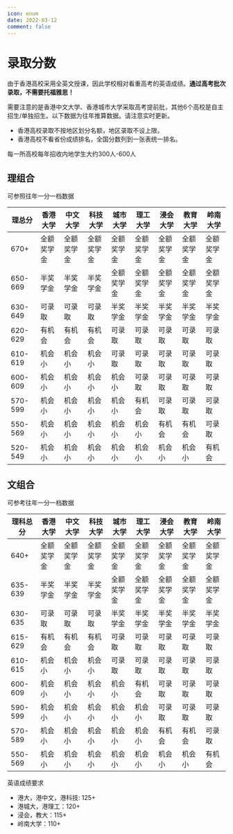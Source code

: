 ```yaml
---
icon: enum
date: 2022-03-12
comment: false 
---
```


# 录取分数

由于香港高校采用全英文授课，因此学校相对看重高考的英语成绩。**通过高考批次录取，不需要托福雅思！**

需要注意的是香港中文大学、香港城市大学采取高考提前批，其他6个高校是自主招生/单独招生。以下数据为往年推算数据。请注意实时更新。

- 香港高校录取不按地区划分名额，地区录取不设上限。
- 香港高校不看省份成绩排名，全国分数列到一张表统一排名。

每一所高校每年招收内地学生大约300人-600人

## 理组合

可参照往年一分一档数据

| 理总分  | 香港大学   | 中文大学   | 科技大学   | 城市大学   | 理工大学   | 浸会大学   | 教育大学   | 岭南大学   |
| ------- | ---------- | ---------- | ---------- | ---------- | ---------- | ---------- | ---------- | ---------- |
| 670+    | 全额奖学金 | 全额奖学金 | 全额奖学金 | 全额奖学金 | 全额奖学金 | 全额奖学金 | 全额奖学金 | 全额奖学金 |
| 650-669 | 半奖学金   | 半奖学金   | 半奖学金   | 全额奖学金 | 全额奖学金 | 全额奖学金 | 全额奖学金 | 全额奖学金 |
| 630-649 | 可录取     | 可录取     | 可录取     | 半奖学金   | 半奖学金   | 半奖学金   | 半奖学金   | 半奖学金   |
| 620-629 | 有机会     | 有机会     | 有机会     | 可录取     | 可录取     | 可录取     | 可录取     | 可录取     |
| 610-619 | 机会小     | 机会小     | 机会小     | 可录取     | 可录取     | 可录取     | 可录取     | 可录取     |
| 600-609 | 机会小     | 机会小     | 机会小     | 机会小     | 可录取     | 可录取     | 可录取     | 可录取     |
| 570-599 | 机会小     | 机会小     | 机会小     | 机会小     | 有机会     | 可录取     | 可录取     | 可录取     |
| 550-569 | 机会小     | 机会小     | 机会小     | 机会小     | 机会小     | 有机会     | 有机会     | 可录取     |
| 520-549 | 机会小     | 机会小     | 机会小     | 机会小     | 机会小     | 机会小     | 机会小     | 有机会     |

## 文组合

可参考往年一分一档数据

| 理科总分 | 香港大学   | 中文大学   | 科技大学   | 城市大学   | 理工大学   | 浸会大学   | 教育大学   | 岭南大学   |
| -------- | ---------- | ---------- | ---------- | ---------- | ---------- | ---------- | ---------- | ---------- |
| 640+     | 全额奖学金 | 全额奖学金 | 全额奖学金 | 全额奖学金 | 全额奖学金 | 全额奖学金 | 全额奖学金 | 全额奖学金 |
| 635-639  | 半奖学金   | 半奖学金   | 半奖学金   | 全额奖学金 | 全额奖学金 | 全额奖学金 | 全额奖学金 | 全额奖学金 |
| 630-635  | 可录取     | 可录取     | 可录取     | 半奖学金   | 半奖学金   | 半奖学金   | 半奖学金   | 半奖学金   |
| 615-629  | 有机会     | 有机会     | 有机会     | 可录取     | 可录取     | 可录取     | 可录取     | 可录取     |
| 610-615  | 机会小     | 机会小     | 机会小     | 可录取     | 可录取     | 可录取     | 可录取     | 可录取     |
| 600-609  | 机会小     | 机会小     | 机会小     | 机会小     | 有机会     | 可录取     | 可录取     | 可录取     |
| 590-599  | 机会小     | 机会小     | 机会小     | 机会小     | 机会小     | 可录取     | 可录取     | 可录取     |
| 570-589  | 机会小     | 机会小     | 机会小     | 机会小     | 机会小     | 有机会     | 有机会     | 可录取     |
| 550-569  | 机会小     | 机会小     | 机会小     | 机会小     | 机会小     | 机会小     | 机会小     | 有机会     |

英语成绩要求

- 港大，港中文，港科技: 125+
- 港城大，港理工：120+
- 浸会，教大：115+
- 岭南大学：110+